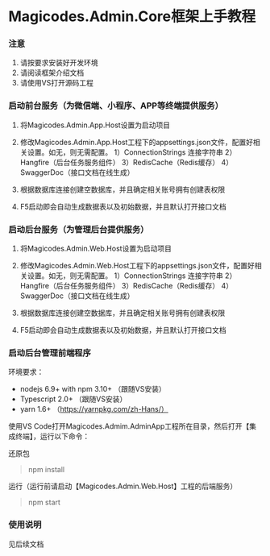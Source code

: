 # Magicodes.Admin.Core框架上手教程
### 注意
1. 请按要求安装好开发环境
2. 请阅读框架介绍文档
3. 请使用VS打开源码工程

### 启动前台服务（为微信端、小程序、APP等终端提供服务）
1. 将Magicodes.Admin.App.Host设置为启动项目
2. 修改Magicodes.Admin.App.Host工程下的appsettings.json文件，配置好相关设置。如无，则无需配置。
	1）ConnectionStrings 连接字符串 
	2）Hangfire（后台任务服务组件）
	3）RedisCache（Redis缓存）
	4）SwaggerDoc（接口文档在线生成）
	
3. 根据数据库连接创建空数据库，并且确定相关账号拥有创建表权限
4. F5启动即会自动生成数据表以及初始数据，并且默认打开接口文档

### 启动后台服务（为管理后台提供服务）
1. 将Magicodes.Admin.Web.Host设置为启动项目
2. 修改Magicodes.Admin.Web.Host工程下的appsettings.json文件，配置好相关设置。如无，则无需配置。
	1）ConnectionStrings 连接字符串 
	2）Hangfire（后台任务服务组件）
	3）RedisCache（Redis缓存）
	4）SwaggerDoc（接口文档在线生成）
	
3. 根据数据库连接创建空数据库，并且确定相关账号拥有创建表权限
4. F5启动即会自动生成数据表以及初始数据，并且默认打开接口文档

### 启动后台管理前端程序
环境要求：
* nodejs 6.9+ with npm 3.10+ （跟随VS安装）
* Typescript 2.0+ （跟随VS安装）
* yarn 1.6+  （https://yarnpkg.com/zh-Hans/）

使用VS Code打开Magicodes.Admim.AdminApp工程所在目录，然后打开【集成终端】，运行以下命令：

还原包
> npm install

运行（运行前请启动【Magicodes.Admin.Web.Host】工程的后端服务）
> npm start

### 使用说明
见后续文档